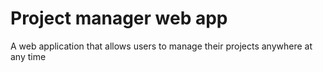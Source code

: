 # Project manager web app

A web application that allows users to manage their projects anywhere at any time
